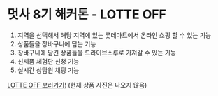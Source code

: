 # 멋사 8기 해커톤 - LOTTE OFF
1. 지역을 선택해서 해당 지역에 있는 롯데마트에서 온라인 쇼핑 할 수 있는 기능
2. 상품들을 장바구니에 담는 기능
3. 장바구니에 담긴 상품들을 드라이브스루로 가져갈 수 있는 기능
4. 신제품 체험단 신청 기능
5. 실시간 상담원 채팅 기능

[LOTTE OFF 보러가기!](https://quiet-island-24294.herokuapp.com/)  (현재 상품 사진은 나오지 않음)
